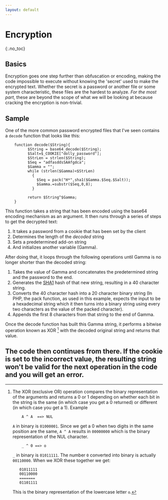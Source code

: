 ```yaml
---
layout: default
---
```

# Encryption
{:.no_toc}

## Basics
Encryption goes one step further than obfuscation or encoding, making the code impossible to execute without knowing the 'secret' used to make the encrypted text. Whether the secret is a password or another file or some system characteristic, these files are the hardest to analyze. _For the most part_, these are beyond the scope of what we will be looking at because cracking the encryption is non-trivial.

## Sample
One of the more common password encrypted files that I've seen contains a `decode` function that looks like this:
~~~~~~
    function decode($String){
          $String = base64_decode($String);
          $Salt=$_COOKIE["dolly_password"];
          $StrLen = strlen($String);
          $Seq = "adfasddsSAAfgdca";
          $Gamma = "";
          while (strlen($Gamma)<$StrLen)
            {
              $Seq = pack("H*",sha1($Gamma.$Seq.$Salt));
              $Gamma.=substr($Seq,0,8);
            }

          return $String^$Gamma;
    }
~~~~~~

This function takes a string that has been encoded using the base64 encoding mechanism as an argument.
It then runs through a series of steps to get the decrypted text:
1. It takes a password from a cookie that has been set by the client
2. Determines the length of the _decoded_ string
3. Sets a predetermined add-on string
4. And initializes another variable (Gamma).

After doing that, it loops through the following operations until Gamma is no longer shorter than the decoded string:
1. Takes the value of Gamma and concatenates the predetermined string and the password to the end.
2. Generates the [SHA1](https://en.wikipedia.org/wiki/SHA-1) hash of that new string, resulting in a 40 character string.
3. Converts the 40 character hash into a 20 character binary string (In PHP, the pack function, as used in this example, expects the input to be a hexadecimal string which it then turns into a binary string using every two characters as the value of the packed character).
4. Appends the first 8 characters from that string to the end of Gamma.

Once the decode function has built this Gamma string, it performs a bitwise operation known as XOR [^1] with the decoded original string and returns that value.

The code then continues from there. If the cookie is set to the incorrect value, the resulting string won't be valid for the next operation in the code and you will get an error.
------
[^1]:
    The XOR (exclusive OR) operation compares the binary representation of the arguments and returns a 0 or 1 depending on whether each bit in the string is the same (in which case you get a 0 returned) or different (in which case you get a 1).
    Example
    ~~~~~~
        A ^ A  ==> NUL
    ~~~~~~
    `A` in binary is `01000001`. Since we get a 0 when two digits in the same position are the same, `A ^ A` results in `00000000` which is the binary representation of the NUL character.
    ~~~~~~
        _ ^ 0 ==> o
    ~~~~~~
    `_` in binary is `01011111`. The number `0` converted into binary is actually `00110000`. When we XOR these together we get:
    ~~~~~~
       01011111
       00110000
       =======
       01101111
    ~~~~~~
    This is the binary representation of the lowercase letter `o`.

